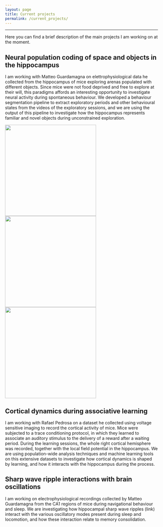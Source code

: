 ```yaml
---
layout: page
title: Current projects
permalink: /current_projects/
---
```


---

Here you can find a brief description of the main projects I am working on at the moment. 

## Neural population coding of space and objects in the hippocampus

I am working with Matteo Guardamagna on elettrophysiological data he collected from the hippocampus of mice exploring arenas populated with different objects. 
Since mice were not food deprived and free to explore at their will, this paradigms affords an interesting opportunity to investigate neural activity during spontaneous behaviour.
We developed a behaviour segmentation pipeline to extract exploratory periods and other behavioural states from the videos of the exploratory sessions, and we are using the output of this pipeline to investigate how the hippocampus represents familiar and novel objects during unconstrained exploration.

<img src ="images/ethogram_example1.gif" width="300"/> <img src ="images/ethogram_example2.gif" width="300"/><img src ="images/ethogram_example3.gif" width="300"/>


## Cortical dynamics during associative learning

I am working with Rafael Pedrosa on a dataset he collected using voltage sensitive imaging to record the cortical activity of mice.
Mice were subjected to a trace conditioning protocol, in which they learned to associate an auditory stimulus to the delivery of a reward after a waiting period. During the learning sessions, the whole right cortical hemisphere was recorded, together with the local field potential in the hippocampus.
We are using population-wide analysis techniques and machine learning tools on this extensive datasets to investigate how cortical dynamics is shaped by learning, and how it interacts with the hippocampus during the process.

## Sharp wave ripple interactions with brain oscillations

I am working on electrophysiological recordings collected by Matteo Guardamagna from the CA1 regions of mice during navigational behaviour and sleep. We are investigating how hippocampal sharp wave ripples (link) interact with the various oscillatory modes present during sleep and locomotion, and how these interaction relate to memory consolidation.

## 

